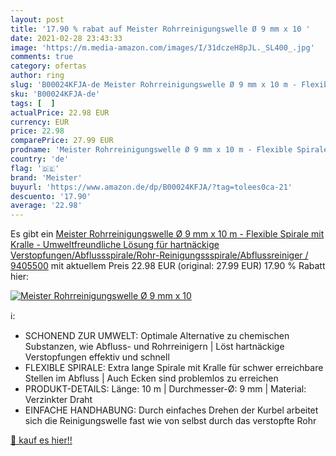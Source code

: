 ```yaml
---
layout: post
title: '17.90 % rabat auf Meister Rohrreinigungswelle Ø 9 mm x 10 '
date: 2021-02-28 23:43:33
image: 'https://m.media-amazon.com/images/I/31dczeH8pJL._SL400_.jpg'
comments: true
category: ofertas
author: ring
slug: 'B00024KFJA-de Meister Rohrreinigungswelle Ø 9 mm x 10 m - Flexible...'
sku: 'B00024KFJA-de'
tags: [  ]
actualPrice: 22.98 EUR
currency: EUR
price: 22.98
comparePrice: 27.99 EUR
prodname: 'Meister Rohrreinigungswelle Ø 9 mm x 10 m - Flexible Spirale mit Kralle - Umweltfreundliche Lösung für hartnäckige Verstopfungen/Abflussspirale/Rohr-Reinigungssspirale/Abflussreiniger / 9405500'
country: 'de'
flag: '🇩🇪'
brand: 'Meister'
buyurl: 'https://www.amazon.de/dp/B00024KFJA/?tag=tolees0ca-21'
descuento: '17.90'
average: '22.98'
---
```


Es gibt ein [Meister Rohrreinigungswelle Ø 9 mm x 10 m - Flexible Spirale mit Kralle - Umweltfreundliche Lösung für hartnäckige Verstopfungen/Abflussspirale/Rohr-Reinigungssspirale/Abflussreiniger / 9405500](https://www.amazon.de/dp/B00024KFJA/?tag=tolees0ca-21) mit aktuellem Preis 22.98 EUR (original: 27.99 EUR) 17.90 % Rabatt hier:

[![Meister Rohrreinigungswelle Ø 9 mm x 10 ](https://m.media-amazon.com/images/I/31dczeH8pJL._SL400_.jpg)](https://www.amazon.de/dp/B00024KFJA/?tag=tolees0ca-21)

ℹ️:

- SCHONEND ZUR UMWELT: Optimale Alternative zu chemischen Substanzen, wie Abfluss- und Rohrreinigern | Löst hartnäckige Verstopfungen effektiv und schnell
- FLEXIBLE SPIRALE: Extra lange Spirale mit Kralle für schwer erreichbare Stellen im Abfluss | Auch Ecken sind problemlos zu erreichen
- PRODUKT-DETAILS: Länge: 10 m | Durchmesser-Ø: 9 mm | Material: Verzinkter Draht
- EINFACHE HANDHABUNG: Durch einfaches Drehen der Kurbel arbeitet sich die Reinigungswelle fast wie von selbst durch das verstopfte Rohr

[🛒 kauf es hier!!](https://www.amazon.de/dp/B00024KFJA/?tag=tolees0ca-21)

